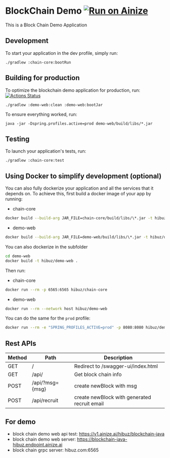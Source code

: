 # BlockChain Demo [![Run on Ainize](https://ainize.ai/static/images/run_on_ainize_button.svg)](https://ainize.web.app/redirect?git_repo=github.com/hibuz/blockchain-java)
This is a Block Chain Demo Application

## Development

To start your application in the dev profile, simply run:

    ./gradlew :chain-core:bootRun


## Building for production
To optimize the blockchain demo application for production, run:
[![Actions Status](https://github.com/hibuz/blockchain-java/workflows/Java%20CI/badge.svg)](https://github.com/hibuz/blockchain-java/actions)

    ./gradlew :demo-web:clean :demo-web:bootJar

To ensure everything worked, run:

    java -jar -Dspring.profiles.active=prod demo-web/build/libs/*.jar


## Testing

To launch your application's tests, run:

    ./gradlew :chain-core:test


## Using Docker to simplify development (optional)

You can also fully dockerize your application and all the services that it depends on.
To achieve this, first build a docker image of your app by running:
- chain-core
```bash
docker build --build-arg JAR_FILE=chain-core/build/libs/\*.jar -t hibuz/chain-core -f chain-core/Dockerfile .
```
- demo-web
```bash
docker build --build-arg JAR_FILE=demo-web/build/libs/\*.jar -t hibuz/demo-web -f demo-web/Dockerfile .
```
You can also dockerize in the subfolder
```bash
cd demo-web
docker build -t hibuz/demo-web .
```

Then run:
- chain-core
```bash
docker run --rm -p 6565:6565 hibuz/chain-core
```
- demo-web
```bash
docker run --rm --network host hibuz/demo-web
```
You can do the same for the `prod` profile:
```bash
docker run --rm -e "SPRING_PROFILES_ACTIVE=prod" -p 8080:8080 hibuz/demo-web
```


## Rest APIs

Method	| Path	| Description	|  
------------- | ------------------------- | ------------- |
GET	| /	| Redirect to /swagger-ui/index.html
GET	| /api/	| Get block chain info
POST	| /api/?msg={msg}	| create newBlock with msg
POST	| /api/recruit	| create newBlock with generated recruit email


## For demo

 * block chain demo web api test: https://v1.ainize.ai/hibuz/blockchain-java
 * block chain demo web server: https://blockchain-java-hibuz.endpoint.ainize.ai
 * block chain grpc server: hibuz.com:6565
